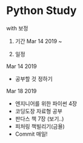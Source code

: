 # Python Study

with 보정

1. 기간
Mar 14 2019 ~

2. 일정

Mar 14 2019
- 공부할 것 정하기

Mar 18 2019
- 엔지니어를 위한 파이썬 4장
- 코딩도장 자료형 공부
- 판다스 책 7장 (보기..)
- 피처링 책빌리기(금욜)
- Commit 매일!
